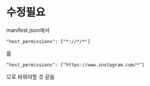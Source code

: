 # 수정필요

manifest.json에서

```
"host_permissions": ["*://*/*"]
```

를

```
"host_permissions": ["https://www.instagram.com/*"]
```

으로 바꿔야할 것 같음
